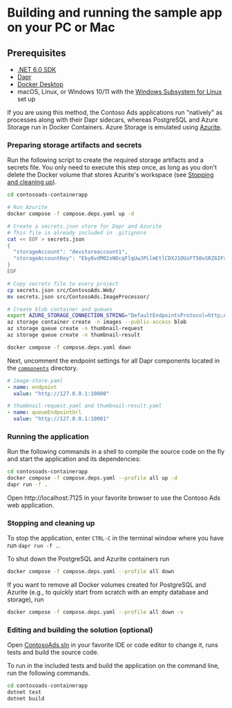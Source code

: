 # Building and running the sample app on your PC or Mac

## Prerequisites

* [.NET 6.0 SDK](https://dotnet.microsoft.com/en-us/download/dotnet/6.0)
* [Dapr](https://docs.dapr.io/getting-started/install-dapr-cli/)
* [Docker Desktop](https://docs.docker.com/docker-desktop/install/) 
* macOS, Linux, or Windows 10/11 with the [Windows Subsystem for Linux](https://docs.microsoft.com/en-us/windows/wsl/) set up

If you are using this method, the Contoso Ads applications run "natively" as processes along with 
their Dapr sidecars, whereas PostgreSQL and Azure Storage run in Docker Containers. Azure Storage is
emulated using [Azurite](https://docs.microsoft.com/en-us/azure/storage/common/storage-use-azurite?toc=%2Fazure%2Fstorage%2Fblobs%2Ftoc.json&tabs=visual-studio).

### Preparing storage artifacts and secrets

Run the following script to create the required storage artifacts and a secrets file.
You only need to execute this step once, as long as you don't delete the Docker 
volume that stores Azurite's workspace (see [Stopping and cleaning up](#stopping-and-cleaning-up)).

```bash
cd contosoads-containerapp

# Run Azurite
docker compose -f compose.deps.yaml up -d  

# Create a secrets.json store for Dapr and Azurite
# This file is already included in .gitignore
cat << EOF > secrets.json
{
  "storageAccount": "devstoreaccount1",
  "storageAccountKey": "Eby8vdM02xNOcqFlqUwJPLlmEtlCDXJ1OUzFT50uSRZ6IFsuFq2UVErCz4I6tq/K1SZFPTOtr/KBHBeksoGMGw=="
}
EOF

# Copy secrets file to every project
cp secrets.json src/ContosoAds.Web/
mv secrets.json src/ContosoAds.ImageProcessor/ 

# Create blob container and queues
export AZURE_STORAGE_CONNECTION_STRING="DefaultEndpointsProtocol=http;AccountName=devstoreaccount1;AccountKey=Eby8vdM02xNOcqFlqUwJPLlmEtlCDXJ1OUzFT50uSRZ6IFsuFq2UVErCz4I6tq/K1SZFPTOtr/KBHBeksoGMGw==;BlobEndpoint=http://127.0.0.1:10000/devstoreaccount1;QueueEndpoint=http://127.0.0.1:10001/devstoreaccount1;TableEndpoint=http://127.0.0.1:10002/devstoreaccount1;"
az storage container create -n images --public-access blob
az storage queue create -n thumbnail-request
az storage queue create -n thumbnail-result

docker compose -f compose.deps.yaml down  
```

Next, uncomment the endpoint settings for all Dapr components located in the 
[`components`](../components) directory. 

```yaml
# image-store.yaml
- name: endpoint
  value: "http://127.0.0.1:10000"

# thumbnail-request.yaml and thumbnail-result.yaml
- name: queueEndpointUrl
  value: "http://127.0.0.1:10001"
```

### Running the application

Run the following commands in a shell to compile the source code on the fly and 
start the application and its dependencies:

```bash
cd contosoads-containerapp
docker compose -f compose.deps.yaml --profile all up -d
dapr run -f .
```

Open http://localhost:7125 in your favorite browser to use the Contoso Ads web application.

### Stopping and cleaning up

To stop the application, enter `CTRL-C` in the terminal window where you have run
`dapr run -f .`. 

To shut down the PostgreSQL and Azurite containers run
```bash
docker compose -f compose.deps.yaml --profile all down
```

If you want to remove all Docker volumes created for PostgreSQL and Azurite 
(e.g., to quickly start from scratch with an empty database and storage), run

```bash
docker compose -f compose.deps.yaml --profile all down -v
```


### Editing and building the solution (optional)

Open [ContosoAds.sln](../ContosoAds.sln) in your favorite IDE or code editor to
change it, runs tests and build the source code.

To run in the included tests and build the application on the command line, run 
the following commands.

```bash
cd contosoads-containerapp
dotnet test
dotnet build
```

